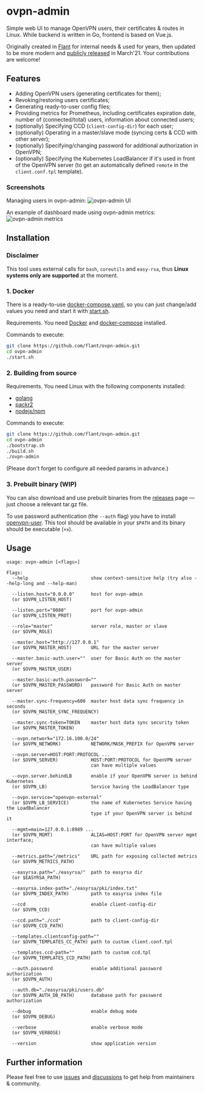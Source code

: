 # ovpn-admin

Simple web UI to manage OpenVPN users, their certificates & routes in Linux. While backend is written in Go, frontend is based on Vue.js.

Originally created in [Flant](https://flant.com/) for internal needs & used for years, then updated to be more modern and [publicly released](https://blog.flant.com/introducing-ovpn-admin-web-interface-for-openvpn/) in March'21. Your contributions are welcome!

## Features

* Adding OpenVPN users (generating certificates for them);
* Revoking/restoring users certificates;
* Generating ready-to-user config files;
* Providing metrics for Prometheus, including certificates expiration date, number of (connected/total) users, information about connected users;
* (optionally) Specifying CCD (`client-config-dir`) for each user;
* (optionally) Operating in a master/slave mode (syncing certs & CCD with other server);
* (optionally) Specifying/changing password for additional authorization in OpenVPN;
* (optionally) Specifying the Kubernetes LoadBalancer if it's used in front of the OpenVPN server (to get an automatically defined `remote` in the `client.conf.tpl` template).

### Screenshots

Managing users in ovpn-admin:
![ovpn-admin UI](https://raw.githubusercontent.com/flant/ovpn-admin/master/img/ovpn-admin-users.png)

An example of dashboard made using ovpn-admin metrics:
![ovpn-admin metrics](https://raw.githubusercontent.com/flant/ovpn-admin/master/img/ovpn-admin-metrics.png)

## Installation

### Disclaimer

This tool uses external calls for `bash`, `coreutils` and `easy-rsa`, thus **Linux systems only are supported** at the moment.

### 1. Docker

There is a ready-to-use [docker-compose.yaml](https://github.com/flant/ovpn-admin/blob/master/docker-compose.yaml), so you can just change/add values you need and start it with [start.sh](https://github.com/flant/ovpn-admin/blob/master/start.sh).

Requirements. You need [Docker](https://docs.docker.com/get-docker/) and [docker-compose](https://docs.docker.com/compose/install/) installed.

Commands to execute:

```bash
git clone https://github.com/flant/ovpn-admin.git
cd ovpn-admin
./start.sh
```

### 2. Building from source

Requirements. You need Linux with the following components installed:
- [golang](https://golang.org/doc/install)
- [packr2](https://github.com/gobuffalo/packr#installation)
- [nodejs/npm](https://nodejs.org/en/download/package-manager/)

Commands to execute:

```bash
git clone https://github.com/flant/ovpn-admin.git
cd ovpn-admin
./bootstrap.sh
./build.sh
./ovpn-admin 
```

(Please don't forget to configure all needed params in advance.)

### 3. Prebuilt binary (WIP)

You can also download and use prebuilt binaries from the [releases](https://github.com/flant/ovpn-admin/releases) page — just choose a relevant tar.gz file.

To use password authentication (the `--auth` flag) you have to install [openvpn-user](https://github.com/pashcovich/openvpn-user/releases). This tool should be available in your `$PATH` and its binary should be executable (`+x`).

## Usage

```
usage: ovpn-admin [<flags>]

Flags:
  --help                       show context-sensitive help (try also --help-long and --help-man)

  --listen.host="0.0.0.0"      host for ovpn-admin
  (or $OVPN_LISTEN_HOST)

  --listen.port="8080"         port for ovpn-admin
  (or $OVPN_LISTEN_PROT)

  --role="master"              server role, master or slave
  (or $OVPN_ROLE)

  --master.host="http://127.0.0.1"  
  (or $OVPN_MASTER_HOST)       URL for the master server

  --master.basic-auth.user=""  user for Basic Auth on the master server
  (or $OVPN_MASTER_USER)
 
  --master.basic-auth.password=""  
  (or $OVPN_MASTER_PASSWORD)   password for Basic Auth on master server

  --master.sync-frequency=600  master host data sync frequency in seconds
  (or $OVPN_MASTER_SYNC_FREQUENCY)

  --master.sync-token=TOKEN    master host data sync security token
  (or $OVPN_MASTER_TOKEN)

  --ovpn.network="172.16.100.0/24"  
  (or $OVPN_NETWORK)           NETWORK/MASK_PREFIX for OpenVPN server

  --ovpn.server=HOST:PORT:PROTOCOL ...  
  (or $OVPN_SERVER)            HOST:PORT:PROTOCOL for OpenVPN server
                               can have multiple values

  --ovpn.server.behindLB       enable if your OpenVPN server is behind Kubernetes
  (or $OVPN_LB)                Service having the LoadBalancer type

  --ovpn.service="openvpn-external"  
  (or $OVPN_LB_SERVICE)        the name of Kubernetes Service having the LoadBalancer
                               type if your OpenVPN server is behind it

  --mgmt=main=127.0.0.1:8989 ...  
  (or $OVPN_MGMT)              ALIAS=HOST:PORT for OpenVPN server mgmt interface;
                               can have multiple values

  --metrics.path="/metrics"    URL path for exposing collected metrics
  (or $OVPN_METRICS_PATH)

  --easyrsa.path="./easyrsa/"  path to easyrsa dir
  (or $EASYRSA_PATH)

  --easyrsa.index-path="./easyrsa/pki/index.txt"  
  (or $OVPN_INDEX_PATH)        path to easyrsa index file

  --ccd                        enable client-config-dir
  (or $OVPN_CCD)

  --ccd.path="./ccd"           path to client-config-dir
  (or $OVPN_CCD_PATH)

  --templates.clientconfig-path=""  
  (or $OVPN_TEMPLATES_CC_PATH) path to custom client.conf.tpl

  --templates.ccd-path=""      path to custom ccd.tpl
  (or $OVPN_TEMPLATES_CCD_PATH)

  --auth.password              enable additional password authorization
  (or $OVPN_AUTH)

  --auth.db="./easyrsa/pki/users.db"
  (or $OVPN_AUTH_DB_PATH)      database path for password authorization

  --debug                      enable debug mode
  (or $OVPN_DEBUG)

  --verbose                    enable verbose mode
  (or $OVPN_VERBOSE)
 
  --version                    show application version
```

## Further information

Please feel free to use [issues](https://github.com/flant/ovpn-admin/issues) and [discussions](https://github.com/flant/ovpn-admin/discussions) to get help from maintainers & community.
